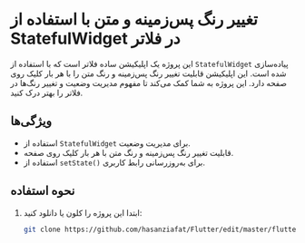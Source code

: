 # تغییر رنگ پس‌زمینه و متن با استفاده از StatefulWidget در فلاتر

این پروژه یک اپلیکیشن ساده فلاتر است که با استفاده از `StatefulWidget` پیاده‌سازی شده است. این اپلیکیشن قابلیت تغییر رنگ پس‌زمینه و رنگ متن را با هر بار کلیک روی صفحه دارد. این پروژه به شما کمک می‌کند تا مفهوم مدیریت وضعیت و تغییر رنگ‌ها در فلاتر را بهتر درک کنید.

## ویژگی‌ها

- استفاده از `StatefulWidget` برای مدیریت وضعیت.
- قابلیت تغییر رنگ پس‌زمینه و رنگ متن با هر بار کلیک روی صفحه.
- استفاده از `setState()` برای به‌روزرسانی رابط کاربری.

## نحوه استفاده

1. ابتدا این پروژه را کلون یا دانلود کنید:
   ```bash
   git clone https://github.com/hasanziafat/Flutter/edit/master/flutter_stateful_widget_color_change.git
